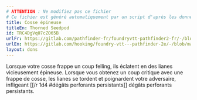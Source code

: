 ```yaml
---
# ATTENTION : Ne modifiez pas ce fichier
# Ce fichier est généré automatiquement par un script d'après les données du module Foundry VTT officiel et de sa traduction
title: Cosse épineuse
titleEn: Thorned Seedpod
id: TRC4DgVq07cZO65B
urlFr: https://gitlab.com/pathfinder-fr/foundryvtt-pathfinder2-fr/-/blob/master/data/feats/TRC4DgVq07cZO65B.htm
urlEn: https://gitlab.com/hooking/foundry-vtt---pathfinder-2e/-/blob/master/packs/data/feats.db/thorned-seedpod.json
layout: dons
---
```

Lorsque votre cosse frappe un coup felling, ils éclatent en des lianes vicieusement épineuse. Lorsque vous obtenez un coup critique avec une frappe de cosse, les lianes se tordent et poignardent votre adversaire, infligeant [[/r 1d4 #dégâts perforants persistants]] dégâts perforants persistants.
